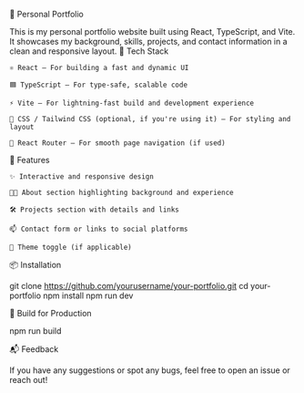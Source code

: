 💼 Personal Portfolio

This is my personal portfolio website built using React, TypeScript, and Vite. It showcases my background, skills, projects, and contact information in a clean and responsive layout.
🚀 Tech Stack

    ⚛️ React – For building a fast and dynamic UI

    🟦 TypeScript – For type-safe, scalable code

    ⚡ Vite – For lightning-fast build and development experience

    🎨 CSS / Tailwind CSS (optional, if you're using it) – For styling and layout

    🔧 React Router – For smooth page navigation (if used)

📂 Features

    ✨ Interactive and responsive design

    🧑‍💻 About section highlighting background and experience

    🛠️ Projects section with details and links

    📫 Contact form or links to social platforms

    🌙 Theme toggle (if applicable)

📦 Installation

git clone https://github.com/yourusername/your-portfolio.git
cd your-portfolio
npm install
npm run dev

📁 Build for Production

npm run build

📬 Feedback

If you have any suggestions or spot any bugs, feel free to open an issue or reach out!
